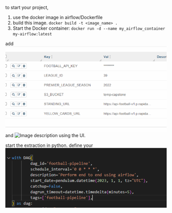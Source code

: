 to start your project,
1. use the docker image in airflow/Dockerfile
2. build this  image. 
`docker build -t <image_name> .`
3. Start the Docker container:
`docker run -d --name my_airflow_container my-airflow:latest`


add ![variable](../images/variable_airflow.png) and ![Image description](../images/airflow_snowflake_conn.png) using the UI.

start the extraction in python.
define your ![dag interval](../images/dag_airflow.png)
